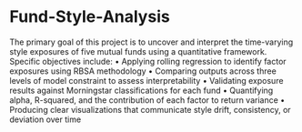 # Fund-Style-Analysis
The primary goal of this project is to uncover and interpret the time-varying style exposures of five mutual funds using a quantitative framework. Specific objectives include:
• Applying rolling regression to identify factor exposures using RBSA methodology
• Comparing outputs across three levels of model constraint to assess interpretability
• Validating exposure results against Morningstar classifications for each fund
• Quantifying alpha, R-squared, and the contribution of each factor to return variance
• Producing clear visualizations that communicate style drift, consistency, or deviation over time

